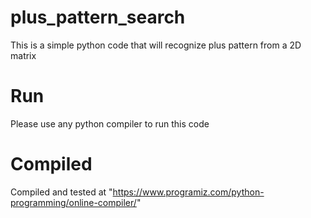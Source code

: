 # plus_pattern_search
This is a simple python code that will recognize plus pattern from a 2D matrix

# Run
Please use any python compiler to run this code

# Compiled
Compiled and tested at "https://www.programiz.com/python-programming/online-compiler/"
